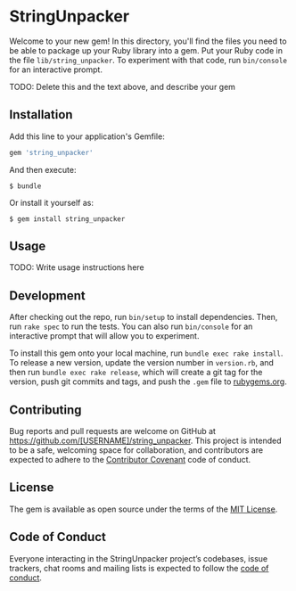 # StringUnpacker

Welcome to your new gem! In this directory, you'll find the files you need to be able to package up your Ruby library into a gem. Put your Ruby code in the file `lib/string_unpacker`. To experiment with that code, run `bin/console` for an interactive prompt.

TODO: Delete this and the text above, and describe your gem

## Installation

Add this line to your application's Gemfile:

```ruby
gem 'string_unpacker'
```

And then execute:

    $ bundle

Or install it yourself as:

    $ gem install string_unpacker

## Usage

TODO: Write usage instructions here

## Development

After checking out the repo, run `bin/setup` to install dependencies. Then, run `rake spec` to run the tests. You can also run `bin/console` for an interactive prompt that will allow you to experiment.

To install this gem onto your local machine, run `bundle exec rake install`. To release a new version, update the version number in `version.rb`, and then run `bundle exec rake release`, which will create a git tag for the version, push git commits and tags, and push the `.gem` file to [rubygems.org](https://rubygems.org).

## Contributing

Bug reports and pull requests are welcome on GitHub at https://github.com/[USERNAME]/string_unpacker. This project is intended to be a safe, welcoming space for collaboration, and contributors are expected to adhere to the [Contributor Covenant](http://contributor-covenant.org) code of conduct.

## License

The gem is available as open source under the terms of the [MIT License](https://opensource.org/licenses/MIT).

## Code of Conduct

Everyone interacting in the StringUnpacker project’s codebases, issue trackers, chat rooms and mailing lists is expected to follow the [code of conduct](https://github.com/[USERNAME]/string_unpacker/blob/master/CODE_OF_CONDUCT.md).
